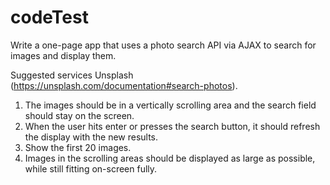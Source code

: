 # codeTest

Write a one-page app that uses a photo search API via AJAX to search for images and display them.  

Suggested services Unsplash (https://unsplash.com/documentation#search-photos).

1.  The images should be in a vertically scrolling area and the search field should stay on the screen.  
2.  When the user hits enter or presses the search button, it should refresh the display with the new results.  
3.  Show the first 20 images.
4.  Images in the scrolling areas should be displayed as large as possible, while still fitting on-screen fully. 
